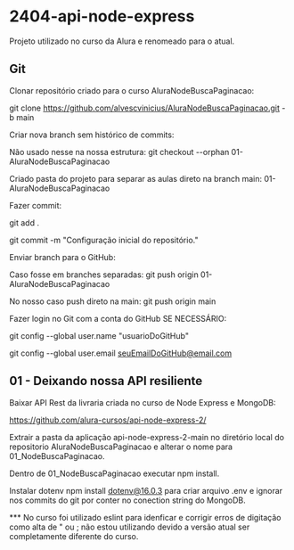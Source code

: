 # 2404-api-node-express

Projeto utilizado no curso da Alura e renomeado para o atual.

## Git 

Clonar repositório criado para o curso AluraNodeBuscaPaginacao:

git clone https://github.com/alvescvinicius/AluraNodeBuscaPaginacao.git -b main

Criar nova branch sem histórico de commits:

Não usado nesse na nossa estrutura: git checkout --orphan 01-AluraNodeBuscaPaginacao

Criado pasta do projeto para separar as aulas direto na branch main: 01-AluraNodeBuscaPaginacao

Fazer commit:

git add .

git commit -m "Configuração inicial do repositório."

Enviar branch para o GitHub:

Caso fosse em branches separadas: git push origin 01-AluraNodeBuscaPaginacao

No nosso caso push direto na main: git push origin main

Fazer login no Git com a conta do GitHub SE NECESSÁRIO:

git config --global user.name "usuarioDoGitHub"

git config --global user.email seuEmailDoGitHub@email.com

## 01 - Deixando nossa API resiliente

Baixar API Rest da livraria criada no curso de Node Express e MongoDB:

https://github.com/alura-cursos/api-node-express-2/

Extrair a pasta da aplicação api-node-express-2-main no diretório local do repositorio AluraNodeBuscaPaginacao 
e alterar o nome para 01_NodeBuscaPaginacao.

Dentro de 01_NodeBuscaPaginacao executar npm install.

Instalar dotenv npm install dotenv@16.0.3 para criar arquivo .env e ignorar nos commits do git por conter no conection string do MongoDB.

*** No curso foi utilizado eslint para idenficar e corrigir erros de digitação como alta de " ou ; não estou utilizando devido a versão atual ser completamente diferente do curso.